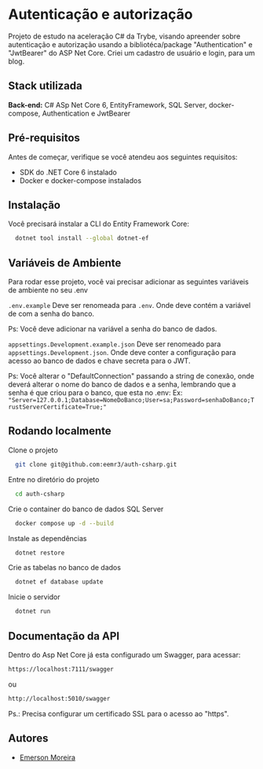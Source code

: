 # Autenticação e autorização

Projeto de estudo na aceleração C# da Trybe, visando apreender sobre autenticação e autorização usando a bibliotéca/package "Authentication" e "JwtBearer" do ASP Net Core.
Criei um cadastro de usuário e login, para um blog.

## Stack utilizada

**Back-end:** C# ASp Net Core 6, EntityFramework, SQL Server, docker-compose, Authentication e JwtBearer

## Pré-requisitos

Antes de começar, verifique se você atendeu aos seguintes requisitos:

- SDK do .NET Core 6 instalado
- Docker e docker-compose instalados

## Instalação

Você precisará instalar a CLI do Entity Framework Core:

```bash
  dotnet tool install --global dotnet-ef
```

## Variáveis de Ambiente

Para rodar esse projeto, você vai precisar adicionar as seguintes variáveis de ambiente no seu .env

`.env.example`
Deve ser renomeada para `.env`. Onde deve contém a variável de com a senha do banco.

Ps: Você deve adicionar na variável a senha do banco de dados.

`appsettings.Development.example.json`
Deve ser renomeado para `appsettings.Development.json`. Onde deve conter a configuração para acesso ao banco de dados e chave secreta para o JWT.

Ps: Você alterar o "DefaultConnection" passando a string de conexão, onde deverá alterar o nome do banco de dados e a senha, lembrando que a senha é que criou para o banco, que esta no .env: Ex: `"Server=127.0.0.1;Database=NomeDoBanco;User=sa;Password=senhaDoBanco;TrustServerCertificate=True;"`

## Rodando localmente

Clone o projeto

```bash
  git clone git@github.com:eemr3/auth-csharp.git
```

Entre no diretório do projeto

```bash
  cd auth-csharp
```

Crie o container do banco de dados SQL Server

```bash
  docker compose up -d --build
```

Instale as dependências

```bash
  dotnet restore
```

Crie as tabelas no banco de dados

```bash
  dotnet ef database update
```

Inicie o servidor

```bash
  dotnet run
```

## Documentação da API

Dentro do Asp Net Core já esta configurado um Swagger, para acessar:

```bash
https://localhost:7111/swagger
```

ou

```bash
http://localhost:5010/swagger
```

Ps.: Precisa configurar um certificado SSL para o acesso ao "https".

## Autores

- [Emerson Moreira](https://www.github.com/eemr3)
